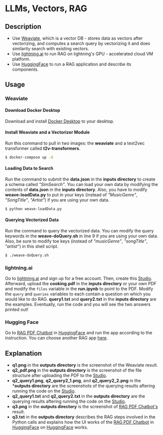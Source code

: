 # LLMs, Vectors, RAG

## Description
- Use [Weaviate](https://weaviate.io/), which is a vector DB - stores data as vectors after vectorizing, and computes a search query by vectorizing it and does similarity search with existing vectors.
- Use [lightning.ai](https://lightning.ai/) to run RAG on lightning's GPU - accelerated cloud VM platform.
- Use [HuggingFace](https://huggingface.co/) to run a RAG application and describe its components.

## Usage
### Weaviate
#### Download Docker Desktop
Download and install [Docker Desktop](https://www.docker.com/products/docker-desktop/) to your desktop.
#### Install Weaviate and a Vectorizer Module
Run this command to pull in two images: the **weaviate** and a text2vec transformer called **t2v-transformers**.
```bash
$ docker-compose up -d
```
#### Loading Data to Search
Run the command to submit the **data.json** in the **inputs directory** to create a schema called _"SimSearch"_. You can load your own data by modifying the contents of **data.json** in the **inputs directory**. Also, you have to modify **weave-loadData.py** to put in your keys (instead of _"MusicGenre"_, _"SongTitle"_, _"Artist"_) if you are using your own data.
```bash
$ python weave-loadData.py
```
#### Querying Vectorized Data
Run the command to query the vectorized data. You can modify the query keywords in the **weave-doQuery.sh** in line 9 if you are using your own data. Also, be sure to modify toe keys (instead of _"musicGenre"_, _"songTitle"_, _"artist"_) in this shell script.
```bash
$ ./weave-doQuery.sh
```
### lightning.ai
Go to [lightning.ai](https://lightning.ai/) and sign up for a free account. Then, create this [Studio](https://lightning.ai/lightning-ai/studios/document-search-and-retrieval-using/rag). Afterward, upload the **cooking.pdf** in the **inputs directory** or your own PDF and modify the `files` variable in the **run.ipynb** to point to the PDF. Modify the `query` and `queries` variables to each contain a question on which you would like to do RAG. **query1.txt** and **query2.txt** in the **inputs directory** are the examples. Eventually, run the code and you will see the two answers printed out!
### Hugging Face
Go to [RAG PDF Chatbot](https://huggingface.co/spaces/MuntasirHossain/RAG-PDF-Chatbot) in [HuggingFace](https://huggingface.co/spaces) and run the app according to the instruction. You can choose another RAG app [here](https://huggingface.co/spaces?sort=trending&search=RAG).

## Explanation
- **q1.png** in the **outputs directory** is the screenshot of the Weaviate result. 
- **q2_pdf.png** in the **outputs directory** is the screenshot of the file structure after uploading the PDF to the [Studio](https://lightning.ai/lightning-ai/studios/document-search-and-retrieval-using/rag).
- **q2_query1.png**, **q2_query2_1.png**, and **q2_query2_2.png** in the ***outputs directory** are the screenshots of the querying results aftering running the code on the [Studio](https://lightning.ai/lightning-ai/studios/document-search-and-retrieval-using/rag).
- **q2_query1.txt** and **q2_query2.txt** in the **outputs directory** are the querying results aftering running the code on the [Studio](https://lightning.ai/lightning-ai/studios/document-search-and-retrieval-using/rag).
- **q3.png** in the **outputs directory** is the screenshot of [RAG PDF Chatbot's](https://huggingface.co/spaces/MuntasirHossain/RAG-PDF-Chatbot) result.
- **q3.txt** in the **outputs directory** describes the RAG steps involved in the Python calls and explains how the UI works of the [RAG PDF Chatbot](https://huggingface.co/spaces/MuntasirHossain/RAG-PDF-Chatbot) in [HuggingFace](https://huggingface.co/spaces) on [HuggingFace](https://huggingface.co/) works.
